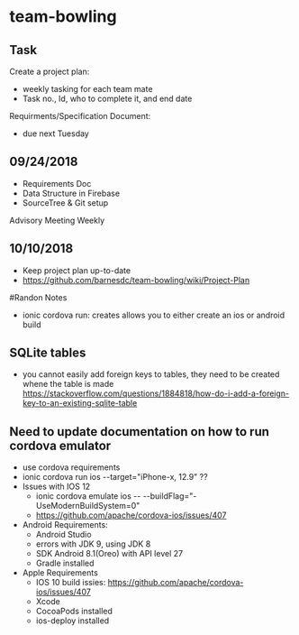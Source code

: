 # team-bowling

## Task

Create a project plan:

- weekly tasking for each team mate
- Task no., Id, who to complete it, and end date

Requirments/Specification Document:

- due next Tuesday

## 09/24/2018

- Requirements Doc
- Data Structure in Firebase
- SourceTree & Git setup

Advisory Meeting Weekly

## 10/10/2018

- Keep project plan up-to-date
- https://github.com/barnesdc/team-bowling/wiki/Project-Plan

#Randon Notes

- ionic cordova run: creates allows you to either create an ios or android build

## SQLite tables

- you cannot easily add foreign keys to tables, they need to be created whene the table is made
  https://stackoverflow.com/questions/1884818/how-do-i-add-a-foreign-key-to-an-existing-sqlite-table

## Need to update documentation on how to run cordova emulator

- use cordova requirements
- ionic cordova run ios --target="iPhone-x, 12.9" ??
- Issues with IOS 12
  - ionic cordova emulate ios -- --buildFlag="-UseModernBuildSystem=0"
  - https://github.com/apache/cordova-ios/issues/407
- Android Requirements:
  - Android Studio
  - errors with JDK 9, using JDK 8
  - SDK Android 8.1(Oreo) with API level 27
  - Gradle installed
- Apple Requirements
  - IOS 10 build issies: https://github.com/apache/cordova-ios/issues/407
  - Xcode
  - CocoaPods installed
  - ios-deploy installed
